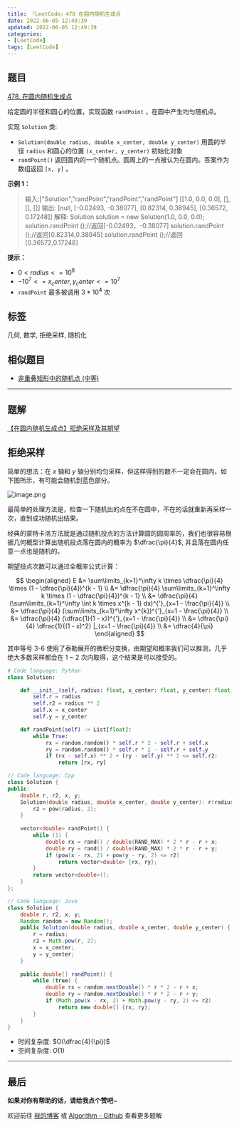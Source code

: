 ```yaml
---
title: 『LeetCode』478 在圆内随机生成点
date: 2022-06-05 12:49:39
updated: 2022-06-05 12:49:39
categories:
- [LeetCode]
tags: [LeetCode]
---
```

## 题目

[478. 在圆内随机生成点](https://leetcode.cn/problems/generate-random-point-in-a-circle/)

<!--more-->

给定圆的半径和圆心的位置，实现函数 `randPoint` ，在圆中产生均匀随机点。

实现 `Solution` 类:

- `Solution(double radius, double x_center, double y_center)` 用圆的半径 `radius` 和圆心的位置 `(x_center, y_center)` 初始化对象
- `randPoint()` 返回圆内的一个随机点。圆周上的一点被认为在圆内。答案作为数组返回 `[x, y]` 。

**示例 1：**

> 输入:["Solution","randPoint","randPoint","randPoint"]
> [[1.0, 0.0, 0.0], [], [], []]
> 输出: [null, [-0.02493, -0.38077], [0.82314, 0.38945], [0.36572, 0.17248]]
> 解释:
> Solution solution = new Solution(1.0, 0.0, 0.0);
> solution.randPoint ();//返回[-0.02493，-0.38077]
> solution.randPoint ();//返回[0.82314,0.38945]
> solution.randPoint ();//返回[0.36572,0.17248]

**提示：**

- $0 < radius <= 10^{8}$
- $-10^{7} <= x_center, y_center <= 10^{7}$
- `randPoint` 最多被调用 $3 * 10^{4}$ 次

## 标签

几何, 数学, 拒绝采样, 随机化

## 相似题目

- [非重叠矩形中的随机点 (中等)](https://leetcode.cn/problems/random-point-in-non-overlapping-rectangles/)

---

## 题解

[【在圆内随机生成点】拒绝采样及其期望](https://leetcode.cn/problems/generate-random-point-in-a-circle/solution/zai-yuan-nei-sui-ji-sheng-cheng-dian-by-d9wo7/)

## 拒绝采样

简单的想法：在 $x$ 轴和 $y$ 轴分别均匀采样，但这样得到的数不一定会在圆内，如下图所示，有可能会随机到蓝色部分。

![image.png](https://pic.leetcode-cn.com/1654398144-SPXSRK-image.png)

最简单的处理方法是，检查一下随机出的点在不在圆中，不在的话就重新再采样一次，直到成功随机出结果。

经典的蒙特卡洛方法就是通过随机投点的方法计算圆的圆周率的，我们也很容易根据几何概型计算出随机投点落在圆内的概率为 $\dfrac{\pi}{4}$, 并且落在圆内任意一点也是随机的。

期望投点次数可以通过全概率公式计算：

$$
\begin{aligned}
E &= \sum\limits_{k=1}^\infty k \times \dfrac{\pi}{4} \times (1 - \dfrac{\pi}{4})^{k - 1} \\
    &= \dfrac{\pi}{4} \sum\limits_{k=1}^\infty k  \times (1 - \dfrac{\pi}{4})^{k - 1} \\
    &= \dfrac{\pi}{4} (\sum\limits_{k=1}^\infty \int k  \times x^{k - 1} dx)^{'}_{x=1 - \frac{\pi}{4}} \\
    &= \dfrac{\pi}{4} (\sum\limits_{k=1}^\infty x^{k})^{'}_{x=1 - \frac{\pi}{4}} \\
    &= \dfrac{\pi}{4} (\dfrac{1}{1 - x})^{'}_{x=1 - \frac{\pi}{4}} \\
    &= \dfrac{\pi}{4} \dfrac{1}{(1 - x)^2} |_{x=1 - \frac{\pi}{4}} \\
    &= \dfrac{4}{\pi}
\end{aligned}
$$

其中等号 3-6 使用了泰勒展开的微积分变换，由期望和概率我们可以推测，几乎绝大多数采样都会在 1 ~ 2 次内取得，这个结果是可以接受的。

```Python
# Code language: Python
class Solution:

    def __init__(self, radius: float, x_center: float, y_center: float):
        self.r = radius
        self.r2 = radius ** 2
        self.x = x_center
        self.y = y_center

    def randPoint(self) -> List[float]:
        while True:
            rx = random.random() * self.r * 2 - self.r + self.x
            ry = random.random() * self.r * 2 - self.r + self.y
            if (rx - self.x) ** 2 + (ry - self.y) ** 2 <= self.r2:
                return [rx, ry]
```

```C++
// Code language: Cpp
class Solution {
public:
    double r, r2, x, y;
    Solution(double radius, double x_center, double y_center): r(radius), x(x_center), y(y_center) {
        r2 = pow(radius, 2);
    }
    
    vector<double> randPoint() {
        while (1) {
            double rx = rand() / double(RAND_MAX) * 2 * r - r + x;
            double ry = rand() / double(RAND_MAX) * 2 * r - r + y;
            if (pow(x - rx, 2) + pow(y - ry, 2) <= r2) 
                return vector<double> {rx, ry};
        }
        return vector<double>();
    }
};
```

```Java
// Code language: Java
class Solution {
    double r, r2, x, y;
    Random random = new Random();
    public Solution(double radius, double x_center, double y_center) {
        r = radius;
        r2 = Math.pow(r, 2);
        x = x_center;
        y = y_center;
    }
    
    public double[] randPoint() {
        while (true) {
            double rx = random.nextDouble() * r * 2 - r + x;
            double ry = random.nextDouble() * r * 2 - r + y;
            if (Math.pow(x - rx, 2) + Math.pow(y - ry, 2) <= r2)
                return new double[] {rx, ry};
        }
    }
}
```

- 时间复杂度: $O(\dfrac{4}{\pi})$
- 空间复杂度: $O(1)$

---

## 最后

**如果对你有帮助的话，请给我点个赞吧**~

欢迎前往 [我的博客](https://meteordream.github.io/categories/LeetCode/) 或 [Algorithm - Github](https://github.com/MeteorDream/Algorithm) 查看更多题解
